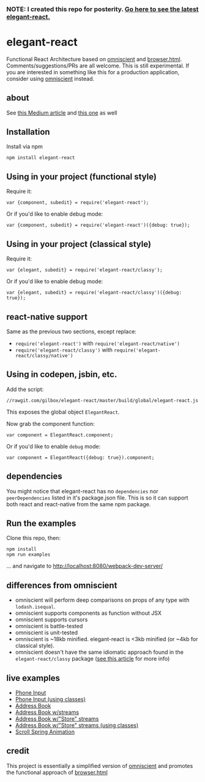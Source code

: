 ### NOTE: I created this repo for posterity. [Go here to see the latest elegant-react.](https://github.com/gilbox/elegant-react)

# elegant-react

Functional React Architecture based on [omniscient](http://omniscientjs.github.io/) and [browser.html](https://github.com/mozilla/browser.html/).
Comments/suggestions/PRs are all welcome.
This is still experimental. If you are interested in something like
this for a production application, consider using [omniscient](http://omniscientjs.github.io/) instead.


## about

See [this Medium article](https://medium.com/@gilbox/an-elegant-functional-architecture-for-react-faa3fb42b75b) and [this one](https://medium.com/p/7acf5d0cf00e) as well

## Installation

Install via npm

    npm install elegant-react

## Using in your project (functional style)

Require it:

    var {component, subedit} = require('elegant-react');

Or if you'd like to enable debug mode:

    var {component, subedit} = require('elegant-react')({debug: true});

## Using in your project (classical style)

Require it:

    var {elegant, subedit} = require('elegant-react/classy');

Or if you'd like to enable debug mode:

    var {elegant, subedit} = require('elegant-react/classy')({debug: true});

## react-native support

Same as the previous two sections, except replace:

- `require('elegant-react')` with `require('elegant-react/native')`
- `require('elegant-react/classy')` with `require('elegant-react/classy/native')`

## Using in codepen, jsbin, etc.

Add the script:

    //rawgit.com/gilbox/elegant-react/master/build/global/elegant-react.js

This exposes the global object `ElegantReact`.

Now grab the component function:

    var component = ElegantReact.component;

Or if you'd like to enable `debug` mode:

    var component = ElegantReact({debug: true}).component;


## dependencies

You might notice that elegant-react has no `dependencies` nor `peerDependencies`
listed in it's package.json file. This is so it can support both react and react-native
from the same npm package.


## Run the examples

Clone this repo, then:

    npm install
    npm run examples

... and navigate to [http://localhost:8080/webpack-dev-server/](http://localhost:8080/webpack-dev-server/)


## differences from omniscient

- omniscient will perform deep comparisons on props of any type with `lodash.isequal`.
- omniscient supports components as function without JSX
- omniscient supports cursors
- omniscient is battle-tested
- omniscient is unit-tested
- omniscient is ~18kb minified. elegant-react is <3kb minified (or ~4kb for classical style).
- omniscient doesn't have the same idiomatic approach found in the `elegant-react/classy` package ([see this article](https://medium.com/p/7acf5d0cf00e) for more info)

## live examples

- [Phone Input](http://gilbox.github.io/elegant-react/examples/phone-input/demo.html)
- [Phone Input (using classes)](http://gilbox.github.io/elegant-react/examples/phone-input-classy/demo.html)
- [Address Book](http://gilbox.github.io/elegant-react/examples/address-book/demo.html)
- [Address Book w/streams](http://gilbox.github.io/elegant-react/examples/address-book-streams/demo.html)
- [Address Book w/"Store" streams](http://gilbox.github.io/elegant-react/examples/address-book-store-streams/demo.html)
- [Address Book w/"Store" streams (using classes)](http://gilbox.github.io/elegant-react/examples/address-book-store-streams-classy/demo.html)
- [Scroll Spring Animation](http://gilbox.github.io/elegant-react/examples/scroll-spring-animation/demo.html)

## credit

This project is essentially a simplified version of [omniscient](http://omniscientjs.github.io/)
and promotes the functional approach of [browser.html](https://github.com/mozilla/browser.html/)
